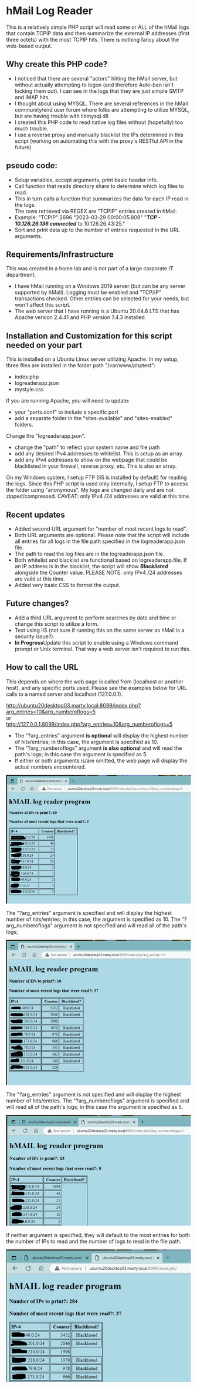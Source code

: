 # hMail Log Reader
This is a relatively simple PHP script will read some or ALL of the hMail logs that contain TCPIP data and then summarize the external IP addresses (first three octets) with the most TCPIP hits. There is nothing fancy about the web-based output.

## Why create this PHP code?
* I noticed that there are several "actors" hitting the hMail server, but without actually attempting to logon (and therefore Auto-ban isn't locking them out). I can see in the logs that they are just simple SMTP and IMAP hits.
* I thought about using MYSQL. There are several references in the hMail community/end user forum where folks are attempting to utilize MYSQL, but are having trouble with libmysql.dll.
* I created this PHP code to read native log files without (hopefully) too much trouble.
* I use a reverse proxy and manually blacklist the IPs determined in this script (working on automating this with the proxy's RESTful API in the future)

## pseudo code:
* Setup variables, accept arguments, print basic header info.
* Call function that reads directory share to determine which log files to read.
* This in turn calls a function that summarizes the data for each IP read in the logs.
<br>The rows retrieved via REGEX are "TCPIP" entries created in hMail.
* Example:  "TCPIP"	2696	"2023-03-29 00:00:05.809"	"***TCP - 10.126.26.136 connected*** to 10.126.26.43:25."
* Sort and print data up to the number of entries requested in the URL arguments.

## Requirements/Infrastructure
This was created in a home lab and is not part of a large corporate IT department.
* I have hMail running on a Windows 2019 server (but can be any server supported by hMail). Logging must be enabled and "TCP/IP" transactions checked. Other entries can be selected for your needs, but won't affect this script.
* The web server that I have running is a Ubuntu 20.04.6 LTS that has Apache version 2.4.41 and PHP version 7.4.3 installed.

## Installation and Customization for this script needed on your part
This is installed on a Ubuntu Linux server utilizing Apache. In my setup, three files are installed in the folder path "/var/www/phptest":
- index.php
- logreaderapp.json
- mystyle.css

If you are running Apache, you will need to update:
- your "ports.conf" to include a specific port
- add a separate folder in the "sites-available" and "sites-enabled" folders.

Change the "logreaderapp.json".
- change the "path" to reflect your system name and file path
- add any desired IPv4 addresses to whitelist. This is setup as an array.
- add any IPv4 addresses to show on the webpage that could be blacklisted in your firewall, reverse proxy, etc. This is also an array.

On my Windows system, I setup FTP (IIS is installed by default) for reading the logs. Since this PHP script is used only internally, I setup FTP to access the folder using "anonymous".
My logs are changed daily and are not zipped/compressed.
CAVEAT: only IPv4 /24 addresses are valid at this time.


## Recent updates
* Added second URL argument for "number of most recent logs to read".
* Both URL arguments are optional. Please note that the script will include all entries for all logs in the file path specified in the logreaderapp.json file.
* The path to read the log files are in the logreaderapp.json file.
* Both whitelist and blacklist are functional based on logreaderapp.file. If an IP address is in the blacklist, the script will show ***Blacklisted*** alongside the Counter value.
  PLEASE NOTE: only IPv4 /24 addresses are valid at this time.
* Added very basic CSS to format the output.

## Future changes?
* Add a third URL argument to perform searches by date and time or change this script to utilize a form.
* Test using IIS (not sure if running this on the same server as hMail is a security issue?).
* **In Progress**Update this script to enable using a Windows command prompt or Unix terminal. That way a web server isn't required to run this.

## How to call the URL
This depends on where the web page is called from (localhost or another host), and any specific ports used. Please see the examples below for URL calls to a named server and localhost (127.0.0.1).

http://ubuntu20desktop03.marty.local:8099/index.php?arg_entries=10&arg_numberoflogs=5
<br>or<br>
http://127.0.0.1:8099/index.php?arg_entries=10&arg_numberoflogs=5

* The "?arg_entries" argument **is optional** will display the highest number of hits/entries; in this case, the argument is specified as 10.
* The "?arg_numberoflogs" argument **is also optional** and will read the path's logs; in this case the argument is specified as 5.
* If either or both arguments is/are omitted, the web page will display the actual numbers encountered.

![screen cap of top 10 external IP addresses summarized from 5 logs](Example4.PNG)


The "?arg_entries" argument is specified and will display the highest number of hits/entries; in this case, the argument is specified as 10. The "?arg_numberoflogs" argument is not specified and will read all of the path's logs;

![screen cap of top 10 external IP addresses summarized from logs](Example1.PNG)


The "?arg_entries" argument is not specified and will display the highest number of hits/entries. The "?arg_numberoflogs" argument is specified and will read all of the path's logs; in this case the argument is specified as 5.

![screen cap of top 10 external IP addresses summarized from 5 logs](Example2.PNG)


If neither argument is specified, they will default to the most entries for both the number of IPs to read and the number of logs to read in the file path.

![screen cap of all external IP addresses summarized from all logs](Example3.PNG)
